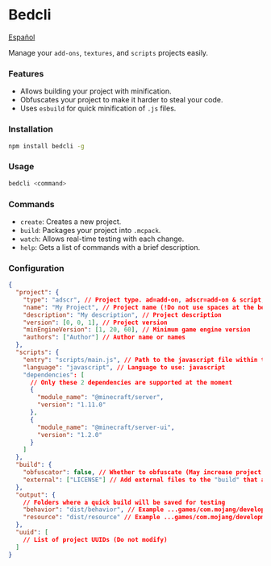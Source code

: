 # Bedcli

[Español](readme.es.md)

Manage your `add-ons`, `textures`, and `scripts` projects easily.

### Features

- Allows building your project with minification.
- Obfuscates your project to make it harder to steal your code.
- Uses `esbuild` for quick minification of `.js` files.

### Installation

```bash
npm install bedcli -g
```

### Usage

```bash
bedcli <command>
```

### Commands

- `create`: Creates a new project.
- `build`: Packages your project into `.mcpack`.
- `watch`: Allows real-time testing with each change.
- `help`: Gets a list of commands with a brief description.

### Configuration

```json
{
  "project": {
    "type": "adscr", // Project type. ad=add-on, adscr=add-on & script, bp=behavior, rp=resource, scr=script
    "name": "My Project", // Project name (!Do not use spaces at the beginning or end)
    "description": "My description", // Project description
    "version": [0, 0, 1], // Project version
    "minEngineVersion": [1, 20, 60], // Minimum game engine version
    "authors": ["Author"] // Author name or names
  },
  "scripts": {
    "entry": "scripts/main.js", // Path to the javascript file within the "BP"
    "language": "javascript", // Language to use: javascript
    "dependencies": [
      // Only these 2 dependencies are supported at the moment
      {
        "module_name": "@minecraft/server",
        "version": "1.11.0"
      },
      {
        "module_name": "@minecraft/server-ui",
        "version": "1.2.0"
      }
    ]
  },
  "build": {
    "obfuscator": false, // Whether to obfuscate (May increase project size)
    "external": ["LICENSE"] // Add external files to the "build" that are within the project folder
  },
  "output": {
    // Folders where a quick build will be saved for testing
    "behavior": "dist/behavior", // Example ...games/com.mojang/development_behavior_packs
    "resource": "dist/resource" // Example ...games/com.mojang/development_resource_packs
  },
  "uuid": [
    // List of project UUIDs (Do not modify)
  ]
}
```

